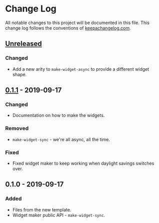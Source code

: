 # Change Log
All notable changes to this project will be documented in this file. This change log follows the conventions of [keepachangelog.com](http://keepachangelog.com/).

## [Unreleased]
### Changed
- Add a new arity to `make-widget-async` to provide a different widget shape.

## [0.1.1] - 2019-09-17
### Changed
- Documentation on how to make the widgets.

### Removed
- `make-widget-sync` - we're all async, all the time.

### Fixed
- Fixed widget maker to keep working when daylight savings switches over.

## 0.1.0 - 2019-09-17
### Added
- Files from the new template.
- Widget maker public API - `make-widget-sync`.

[Unreleased]: https://github.com/your-name/louna/compare/0.1.1...HEAD
[0.1.1]: https://github.com/your-name/louna/compare/0.1.0...0.1.1
